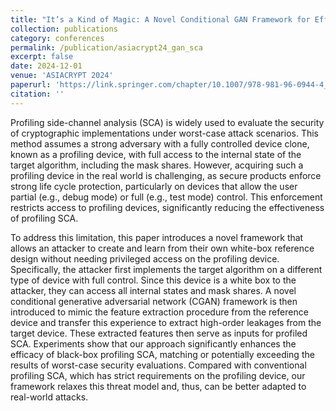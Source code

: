 ```yaml
---
title: "It’s a Kind of Magic: A Novel Conditional GAN Framework for Efficient Profiling Side-Channel Analysis"
collection: publications
category: conferences
permalink: /publication/asiacrypt24_gan_sca
excerpt: false
date: 2024-12-01
venue: 'ASIACRYPT 2024'
paperurl: 'https://link.springer.com/chapter/10.1007/978-981-96-0944-4_4'
citation: ''
---
```


Profiling side-channel analysis (SCA) is widely used to evaluate the security of cryptographic implementations under worst-case attack scenarios. This method assumes a strong adversary with a fully controlled device clone, known as a profiling device, with full access to the internal state of the target algorithm, including the mask shares. However, acquiring such a profiling device in the real world is challenging, as secure products enforce strong life cycle protection, particularly on devices that allow the user partial (e.g., debug mode) or full (e.g., test mode) control. This enforcement restricts access to profiling devices, significantly reducing the effectiveness of profiling SCA.

To address this limitation, this paper introduces a novel framework that allows an attacker to create and learn from their own white-box reference design without needing privileged access on the profiling device. Specifically, the attacker first implements the target algorithm on a different type of device with full control. Since this device is a white box to the attacker, they can access all internal states and mask shares. A novel conditional generative adversarial network (CGAN) framework is then introduced to mimic the feature extraction procedure from the reference device and transfer this experience to extract high-order leakages from the target device. These extracted features then serve as inputs for profiled SCA. Experiments show that our approach significantly enhances the efficacy of black-box profiling SCA, matching or potentially exceeding the results of worst-case security evaluations. Compared with conventional profiling SCA, which has strict requirements on the profiling device, our framework relaxes this threat model and, thus, can be better adapted to real-world attacks.
